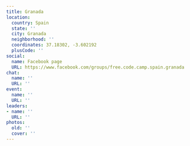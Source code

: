 ```yaml
---
title: Granada
location:
  country: Spain
  state: ''
  city: Granada
  neighborhood: ''
  coordinates: 37.18302, -3.602192
  plusCode: ''
social:
  name: Facebook page
  URL: https://www.facebook.com/groups/free.code.camp.spain.granada
chat:
  name: ''
  URL: ''
event:
  name: ''
  URL: ''
leaders:
- name: ''
  URL: ''
photos:
  old: ''
  cover: ''
---
```

